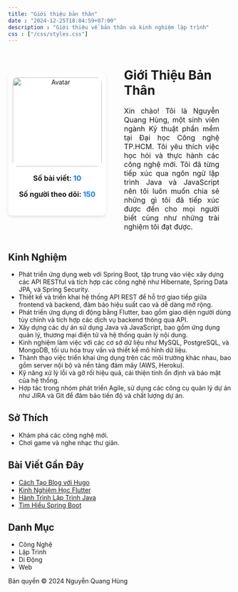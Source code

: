 ```yaml
---
title: "Giới thiệu bản thân"
date : "2024-12-25T18:04:59+07:00"
description : "Giới thiệu về bản thân và kinh nghiệm lập trình"
css : ["/css/styles.css"]
---
```


<div style="display: flex; align-items: center; gap: 20px;">
  <!-- Khối Avatar -->
  <div style="position: relative; display: inline-block; width: 1200px;height: 300px; text-align: center; padding: 10px; background-color: #ffffff; border-radius: 10px; box-shadow: 0 4px 6px rgba(0, 0, 0, 0.1);">
  <!-- Ảnh Avatar -->
  <img src="img/avatar.png" alt="Avatar" style="width: 200px; height: 200px; border-radius: 10px;">
  <!-- Thông tin bài viết và lượt theo dõi -->
  <div style="margin-top: 10px; font-size: 16px; font-weight: bold;">
    <p>Số bài viết: <span style="color: #007bff;">10</span></p>
    <p>Số người theo dõi: <span style="color: #007bff;">150</span></p>
  </div>
</div>


  <!-- Khối Giới Thiệu -->
  <div style="padding-left: 20px;">
    <h1>Giới Thiệu Bản Thân</h1>
    <p style="padding-right: 30px; text-align: justify; font-size: 16px;">
      Xin chào! Tôi là Nguyễn Quang Hùng, một sinh viên ngành Kỹ thuật phần mềm tại Đại học Công nghệ TP.HCM.
      Tôi yêu thích việc học hỏi và thực hành các công nghệ mới. Tôi đã từng tiếp xúc qua ngôn ngữ lập trình 
      Java và JavaScript nên tôi luôn muốn chia sẻ những gì tôi đã tiếp xúc được đến cho mọi người biết 
      cũng như những trải nghiệm tôi đạt được.
    </p>
  </div>
</div>


## Kinh Nghiệm
<ul> <li>Phát triển ứng dụng web với Spring Boot, tập trung vào việc xây dựng các API RESTful và tích hợp các công nghệ như Hibernate, Spring Data JPA, và Spring Security.</li> <li>Thiết kế và triển khai hệ thống API REST để hỗ trợ giao tiếp giữa frontend và backend, đảm bảo hiệu suất cao và dễ dàng mở rộng.</li> <li>Phát triển ứng dụng di động bằng Flutter, bao gồm giao diện người dùng tùy chỉnh và tích hợp các dịch vụ backend thông qua API.</li> <li>Xây dựng các dự án sử dụng Java và JavaScript, bao gồm ứng dụng quản lý, thương mại điện tử và hệ thống quản lý nội dung.</li> <li>Kinh nghiệm làm việc với các cơ sở dữ liệu như MySQL, PostgreSQL, và MongoDB, tối ưu hóa truy vấn và thiết kế mô hình dữ liệu.</li> <li>Thành thạo việc triển khai ứng dụng trên các môi trường khác nhau, bao gồm server nội bộ và nền tảng đám mây (AWS, Heroku).</li> <li>Kỹ năng xử lý lỗi và gỡ rối hiệu quả, cải thiện tính ổn định và bảo mật của hệ thống.</li> <li>Hợp tác trong nhóm phát triển Agile, sử dụng các công cụ quản lý dự án như JIRA và Git để đảm bảo tiến độ và chất lượng dự án.</li> </ul>

## Sở Thích

<ul>
  <li>Khám phá các công nghệ mới.</li>
  <li>Chơi game và nghe nhạc thư giãn.</li>
</ul>

## Bài Viết Gần Đây

<ul>
  <li><a href="/blog/Huong-dan-Java/">Cách Tạo Blog với Hugo</a></li>
  <li><a href="/blog/huong-dan-javascript/">Kinh Nghiệm Học Flutter</a></li>
  <li><a href="/posts/hanh-trinh-java/">Hành Trình Lập Trình Java</a></li>
  <li><a href="/posts/tim-hieu-spring-boot/">Tìm Hiểu Spring Boot</a></li>
</ul>

## Danh Mục

<ul>
  <li>Công Nghệ</li>
  <li>Lập Trình</li>
  <li>Di Động</li>
  <li>Web</li>
</ul>

<footer>
  <p>Bản quyền &copy; 2024 Nguyễn Quang Hùng</p>
</footer>

